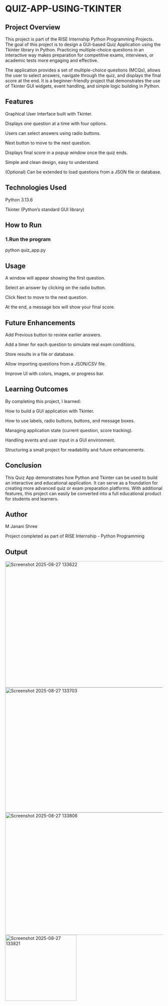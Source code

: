 # QUIZ-APP-USING-TKINTER

## Project Overview

This project is part of the RISE Internship Python Programming Projects. The goal of this project is to design a GUI-based Quiz Application using the Tkinter library in Python. Practicing multiple-choice questions in an interactive way makes preparation for competitive exams, interviews, or academic tests more engaging and effective.

The application provides a set of multiple-choice questions (MCQs), allows the user to select answers, navigate through the quiz, and displays the final score at the end. It is a beginner-friendly project that demonstrates the use of Tkinter GUI widgets, event handling, and simple logic building in Python.


## Features

Graphical User Interface built with Tkinter.

Displays one question at a time with four options.

Users can select answers using radio buttons.

Next button to move to the next question.

Displays final score in a popup window once the quiz ends.

Simple and clean design, easy to understand.

(Optional) Can be extended to load questions from a JSON file or database.


## Technologies Used

Python 3.13.6

Tkinter (Python’s standard GUI library)


## How to Run
### 1.Run the program

python quiz_app.py

## Usage

A window will appear showing the first question.

Select an answer by clicking on the radio button.

Click Next to move to the next question.

At the end, a message box will show your final score.


## Future Enhancements

Add Previous button to review earlier answers.

Add a timer for each question to simulate real exam conditions.

Store results in a file or database.

Allow importing questions from a JSON/CSV file.

Improve UI with colors, images, or progress bar.


## Learning Outcomes

By completing this project, I learned:

How to build a GUI application with Tkinter.

How to use labels, radio buttons, buttons, and message boxes.

Managing application state (current question, score tracking).

Handling events and user input in a GUI environment.

Structuring a small project for readability and future enhancements.


## Conclusion
This Quiz App demonstrates how Python and Tkinter can be used to build an interactive and educational application. It can serve as a foundation for creating more advanced quiz or exam preparation platforms. With additional features, this project can easily be converted into a full educational product for students and learners.

## Author
M Janani Shree

Project completed as part of RISE Internship - Python Programming

## Output
<img width="517" height="404" alt="Screenshot 2025-08-27 133622" src="https://github.com/user-attachments/assets/8f867bdb-5c78-4bfb-bdfc-a336c46e3621" />
<img width="603" height="400" alt="Screenshot 2025-08-27 133703" src="https://github.com/user-attachments/assets/0ba5a4b4-18b6-4232-ab51-6a58176512ca" />
<img width="568" height="392" alt="Screenshot 2025-08-27 133806" src="https://github.com/user-attachments/assets/fb329f17-9209-49b8-8424-34f143f8a673" />
<img width="228" height="211" alt="Screenshot 2025-08-27 133821" src="https://github.com/user-attachments/assets/24528401-9974-4b7d-8445-5723b6b06420" />



